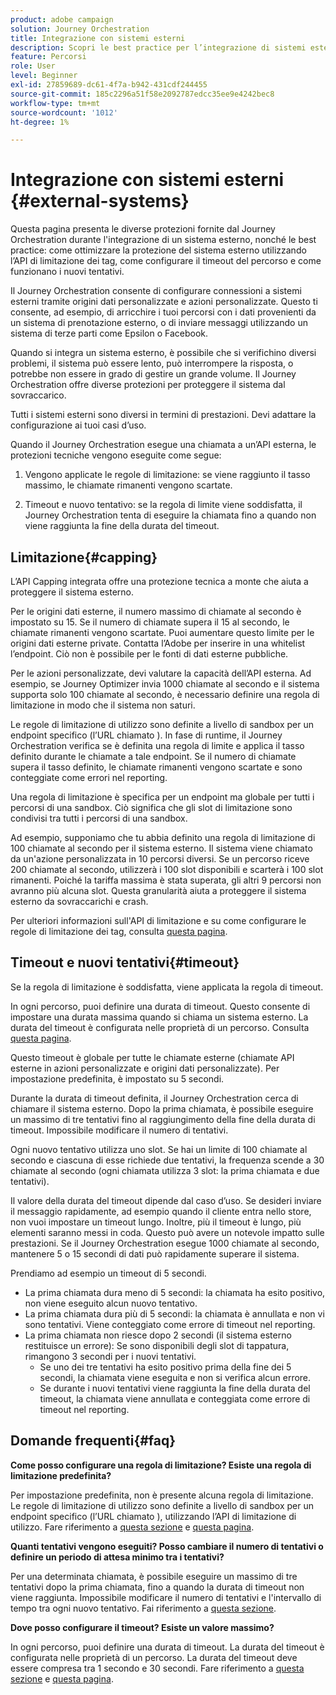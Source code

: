 ```yaml
---
product: adobe campaign
solution: Journey Orchestration
title: Integrazione con sistemi esterni
description: Scopri le best practice per l’integrazione di sistemi esterni
feature: Percorsi
role: User
level: Beginner
exl-id: 27859689-dc61-4f7a-b942-431cdf244455
source-git-commit: 185c2296a51f58e2092787edcc35ee9e4242bec8
workflow-type: tm+mt
source-wordcount: '1012'
ht-degree: 1%

---
```


# Integrazione con sistemi esterni {#external-systems}

Questa pagina presenta le diverse protezioni fornite dal Journey Orchestration durante l&#39;integrazione di un sistema esterno, nonché le best practice: come ottimizzare la protezione del sistema esterno utilizzando l’API di limitazione dei tag, come configurare il timeout del percorso e come funzionano i nuovi tentativi.

Il Journey Orchestration consente di configurare connessioni a sistemi esterni tramite origini dati personalizzate e azioni personalizzate. Questo ti consente, ad esempio, di arricchire i tuoi percorsi con i dati provenienti da un sistema di prenotazione esterno, o di inviare messaggi utilizzando un sistema di terze parti come Epsilon o Facebook.

Quando si integra un sistema esterno, è possibile che si verifichino diversi problemi, il sistema può essere lento, può interrompere la risposta, o potrebbe non essere in grado di gestire un grande volume. Il Journey Orchestration offre diverse protezioni per proteggere il sistema dal sovraccarico.

Tutti i sistemi esterni sono diversi in termini di prestazioni. Devi adattare la configurazione ai tuoi casi d’uso.

Quando il Journey Orchestration esegue una chiamata a un’API esterna, le protezioni tecniche vengono eseguite come segue:

1. Vengono applicate le regole di limitazione: se viene raggiunto il tasso massimo, le chiamate rimanenti vengono scartate.

2. Timeout e nuovo tentativo: se la regola di limite viene soddisfatta, il Journey Orchestration tenta di eseguire la chiamata fino a quando non viene raggiunta la fine della durata del timeout.

## Limitazione{#capping}

L’API Capping integrata offre una protezione tecnica a monte che aiuta a proteggere il sistema esterno.

Per le origini dati esterne, il numero massimo di chiamate al secondo è impostato su 15. Se il numero di chiamate supera il 15 al secondo, le chiamate rimanenti vengono scartate. Puoi aumentare questo limite per le origini dati esterne private. Contatta l’Adobe per inserire in una whitelist l’endpoint. Ciò non è possibile per le fonti di dati esterne pubbliche.

Per le azioni personalizzate, devi valutare la capacità dell’API esterna. Ad esempio, se Journey Optimizer invia 1000 chiamate al secondo e il sistema supporta solo 100 chiamate al secondo, è necessario definire una regola di limitazione in modo che il sistema non saturi.

Le regole di limitazione di utilizzo sono definite a livello di sandbox per un endpoint specifico (l’URL chiamato ). In fase di runtime, il Journey Orchestration verifica se è definita una regola di limite e applica il tasso definito durante le chiamate a tale endpoint. Se il numero di chiamate supera il tasso definito, le chiamate rimanenti vengono scartate e sono conteggiate come errori nel reporting.

Una regola di limitazione è specifica per un endpoint ma globale per tutti i percorsi di una sandbox. Ciò significa che gli slot di limitazione sono condivisi tra tutti i percorsi di una sandbox.

Ad esempio, supponiamo che tu abbia definito una regola di limitazione di 100 chiamate al secondo per il sistema esterno. Il sistema viene chiamato da un&#39;azione personalizzata in 10 percorsi diversi. Se un percorso riceve 200 chiamate al secondo, utilizzerà i 100 slot disponibili e scarterà i 100 slot rimanenti. Poiché la tariffa massima è stata superata, gli altri 9 percorsi non avranno più alcuna slot. Questa granularità aiuta a proteggere il sistema esterno da sovraccarichi e crash.

Per ulteriori informazioni sull&#39;API di limitazione e su come configurare le regole di limitazione dei tag, consulta [questa pagina](../api/capping.md).

## Timeout e nuovi tentativi{#timeout}

Se la regola di limitazione è soddisfatta, viene applicata la regola di timeout.

In ogni percorso, puoi definire una durata di timeout. Questo consente di impostare una durata massima quando si chiama un sistema esterno. La durata del timeout è configurata nelle proprietà di un percorso. Consulta [questa pagina](../building-journeys/changing-properties.md#timeout_and_error).

Questo timeout è globale per tutte le chiamate esterne (chiamate API esterne in azioni personalizzate e origini dati personalizzate). Per impostazione predefinita, è impostato su 5 secondi.

Durante la durata di timeout definita, il Journey Orchestration cerca di chiamare il sistema esterno. Dopo la prima chiamata, è possibile eseguire un massimo di tre tentativi fino al raggiungimento della fine della durata di timeout. Impossibile modificare il numero di tentativi.

Ogni nuovo tentativo utilizza uno slot. Se hai un limite di 100 chiamate al secondo e ciascuna di esse richiede due tentativi, la frequenza scende a 30 chiamate al secondo (ogni chiamata utilizza 3 slot: la prima chiamata e due tentativi).

Il valore della durata del timeout dipende dal caso d’uso. Se desideri inviare il messaggio rapidamente, ad esempio quando il cliente entra nello store, non vuoi impostare un timeout lungo. Inoltre, più il timeout è lungo, più elementi saranno messi in coda. Questo può avere un notevole impatto sulle prestazioni. Se il Journey Orchestration esegue 1000 chiamate al secondo, mantenere 5 o 15 secondi di dati può rapidamente superare il sistema.

Prendiamo ad esempio un timeout di 5 secondi.

* La prima chiamata dura meno di 5 secondi: la chiamata ha esito positivo, non viene eseguito alcun nuovo tentativo.
* La prima chiamata dura più di 5 secondi: la chiamata è annullata e non vi sono tentativi. Viene conteggiato come errore di timeout nel reporting.
* La prima chiamata non riesce dopo 2 secondi (il sistema esterno restituisce un errore): Se sono disponibili degli slot di tappatura, rimangono 3 secondi per i nuovi tentativi.
   * Se uno dei tre tentativi ha esito positivo prima della fine dei 5 secondi, la chiamata viene eseguita e non si verifica alcun errore.
   * Se durante i nuovi tentativi viene raggiunta la fine della durata del timeout, la chiamata viene annullata e conteggiata come errore di timeout nel reporting.

## Domande frequenti{#faq}

**Come posso configurare una regola di limitazione? Esiste una regola di limitazione predefinita?**

Per impostazione predefinita, non è presente alcuna regola di limitazione. Le regole di limitazione di utilizzo sono definite a livello di sandbox per un endpoint specifico (l’URL chiamato ), utilizzando l’API di limitazione di utilizzo. Fare riferimento a [questa sezione](../about/external-systems.md#capping) e [questa pagina](../api/capping.md).

**Quanti tentativi vengono eseguiti? Posso cambiare il numero di tentativi o definire un periodo di attesa minimo tra i tentativi?**

Per una determinata chiamata, è possibile eseguire un massimo di tre tentativi dopo la prima chiamata, fino a quando la durata di timeout non viene raggiunta. Impossibile modificare il numero di tentativi e l&#39;intervallo di tempo tra ogni nuovo tentativo. Fai riferimento a [questa sezione](../about/external-systems.md#timeout).

**Dove posso configurare il timeout? Esiste un valore massimo?**

In ogni percorso, puoi definire una durata di timeout. La durata del timeout è configurata nelle proprietà di un percorso. La durata del timeout deve essere compresa tra 1 secondo e 30 secondi. Fare riferimento a [questa sezione](../about/external-systems.md#timeout) e [questa pagina](../building-journeys/changing-properties.md#timeout_and_error).